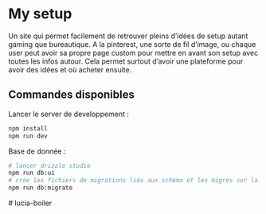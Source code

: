 # My setup

Un site qui permet facilement de retrouver pleins d’idées de setup autant gaming que bureautique. A la pinterest, une sorte de fil d’image, ou chaque user peut avoir sa propre page custom pour mettre en avant son setup avec toutes les infos autour. Cela permet surtout d’avoir une plateforme pour avoir des idées et où acheter ensuite.

## Commandes disponibles

Lancer le server de developpement :
```bash
npm install
npm run dev
```

Base de donnée :

```bash
# lancer drizzle studio
npm run db:ui
# crée les fichiers de migrations liés aux schéma et les migres sur la base de donnée 
npm run db:migrate 
```
#   l u c i a - b o i l e r  
 